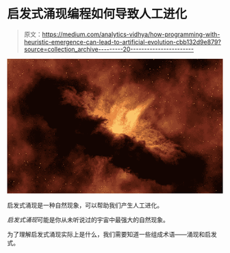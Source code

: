# 启发式涌现编程如何导致人工进化

> 原文：<https://medium.com/analytics-vidhya/how-programming-with-heuristic-emergence-can-lead-to-artificial-evolution-cbb132d9e879?source=collection_archive---------20----------------------->

![](img/0246315ee79a7451d561e21b8de4bb27.png)

启发式涌现是一种自然现象，可以帮助我们产生人工进化。

*启发式涌现*可能是你从未听说过的宇宙中最强大的自然现象。

为了理解启发式涌现实际上是什么，我们需要知道一些组成术语——涌现和启发式。